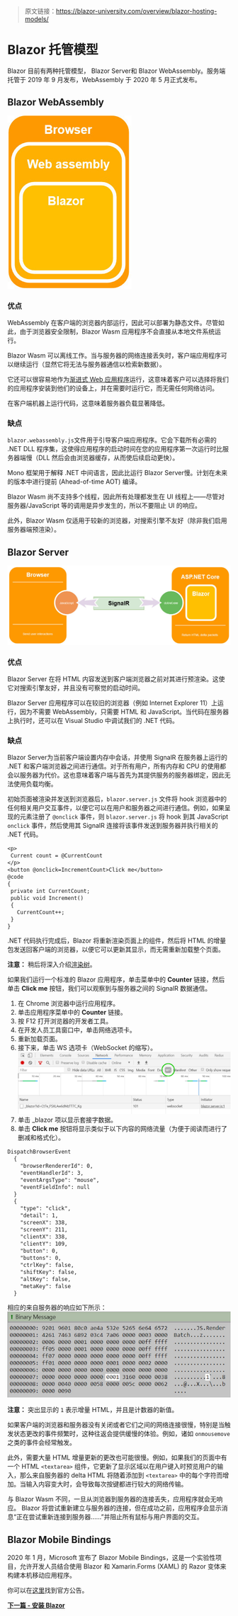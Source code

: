 > 原文链接：https://blazor-university.com/overview/blazor-hosting-models/

# Blazor 托管模型
Blazor 目前有两种托管模型，  Blazor Server和 Blazor WebAssembly。服务端托管于 2019 年 9 月发布，WebAssembly 于 2020 年 5 月正式发布。

## Blazor WebAssembly


![](BrowserWasmBlazor.jpg)

### 优点
WebAssembly 在客户端的浏览器内部运行，因此可以部署为静态文件。尽管如此，由于浏览器安全限制，Blazor Wasm 应用程序不会直接从本地文件系统运行。


Blazor Wasm 可以离线工作。当与服务器的网络连接丢失时，客户端应用程序可以继续运行（显然它将无法与服务器通信以检索新数据）。


它还可以很容易地作为[渐进式 Web 应用程序](https://web.dev/progressive-web-apps/)运行，这意味着客户可以选择将我们的应用程序安装到他们的设备上，并在需要时运行它，而无需任何网络访问。


在客户端机器上运行代码，这意味着服务器负载显著降低。

### 缺点
`blazor.webassembly.js`文件用于引导客户端应用程序。它会下载所有必需的 .NET DLL 程序集，这使得应用程序的启动时间在您的应用程序第一次运行时比服务器端慢（DLL 然后会由浏览器缓存，从而使后续启动更快）。

Mono 框架用于解释 .NET 中间语言，因此比运行  Blazor Server慢。计划在未来的版本中进行提前 (Ahead-of-time AOT) 编译。

Blazor Wasm 尚不支持多个线程，因此所有处理都发生在 UI 线程上——尽管对服务器/JavaScript 等的调用是异步发生的，所以不要阻止 UI 的响应。

此外，Blazor Wasm 仅适用于较新的浏览器，对搜索引擎不友好（除非我们启用服务器端预渲染）。

##  Blazor Server
![](BlazorServerSide.jpg)

### 优点
  Blazor Server 在将 HTML 内容发送到客户端浏览器之前对其进行预渲染。这使它对搜索引擎友好，并且没有可察觉的启动时间。

  Blazor Server 应用程序可以在较旧的浏览器（例如 Internet Explorer 11）上运行，因为不需要 WebAssembly，只需要 HTML 和 JavaScript。当代码在服务器上执行时，还可以在 Visual Studio 中调试我们的 .NET 代码。

### 缺点
  Blazor Server为当前客户端设置内存中会话，并使用 SignalR 在服务器上运行的 .NET 和客户端浏览器之间进行通信。对于所有用户，所有内存和 CPU 的使用都会以服务器为代价。这也意味着客户端与首先为其提供服务的服务器绑定，因此无法使用负载均衡。


初始页面被渲染并发送到浏览器后，`blazor.server.js` 文件将 hook 浏览器中的任何相关用户交互事件，以便它可以在用户和服务器之间进行通信。例如，如果呈现的元素注册了 `@onclick` 事件，则 `blazor.server.js` 将 hook 到其 JavaScript `onclick` 事件，然后使用其 SignalR 连接将该事件发送到服务器并执行相关的 .NET 代码。
 
 ```
 <p>
  Current count = @CurrentCount
</p>
<button @onclick=IncrementCount>Click me</button>
@code
{
  private int CurrentCount;
  public void Increment()
  {
    CurrentCount++;
  }
}
```

.NET 代码执行完成后，Blazor 将重新渲染页面上的组件，然后将 HTML 的增量包发送回客户端的浏览器，以便它可以更新其显示，而无需重新加载整个页面。

**注意：** 稍后将深入介绍[渲染树](https://feiyun0112.github.io/blazor-university.zh-cn/components/render-trees/)。

如果我们运行一个标准的 Blazor 应用程序，单击菜单中的 **Counter** 链接，然后单击 **Click me** 按钮，我们可以观察到与服务器之间的 SignalR 数据通信。

1. 在 Chrome 浏览器中运行应用程序。
2. 单击应用程序菜单中的 **Counter** 链接。
3. 按 F12 打开浏览器的开发者工具。
4. 在开发人员工具窗口中，单击网络选项卡。
5. 重新加载页面。
6. 接下来，单击 WS 选项卡（WebSocket 的缩写）。
![](websocketdata.jpg)
7. 单击 _blazor 项以显示套接字数据。
8. 单击 **Click me** 按钮将显示类似于以下内容的网络流量（为便于阅读而进行了删减和格式化）。

```
DispatchBrowserEvent
  {
    "browserRendererId": 0,
    "eventHandlerId": 3,
    "eventArgsType": "mouse",
    "eventFieldInfo": null
  }
  {
    "type": "click",
    "detail": 1,
    "screenX": 338,
    "screenY": 211,
    "clientX": 338,
    "clientY": 109,
    "button": 0,
    "buttons": 0,
    "ctrlKey": false,
    "shiftKey": false,
    "altKey": false,
    "metaKey": false
  }
```

相应的来自服务器的响应如下所示：
![](WebSocketReply.jpg)

**注意：** 突出显示的 `1` 表示增量 HTML，并且是计数器的新值。

如果客户端的浏览器和服务器没有关闭或者它们之间的网络连接很慢，特别是当触发状态更改的事件频繁时，这种往返会提供缓慢的体验。例如，诸如 `onmousemove` 之类的事件会经常触发。

此外，需要大量 HTML 增量更新的更改也可能很慢。例如，如果我们的页面中有一个 HTML `<textarea>` 组件，它更新了显示区域以在用户键入时预览用户的输入，那么来自服务器的 delta HTML 将随着添加到 `<textarea>` 中的每个字符而增加。当输入内容变大时，会导致每次按键都进行较大的网络传输。

与 Blazor Wasm 不同，一旦从浏览器到服务器的连接丢失，应用程序就会无响应。 Blazor 将尝试重新建立与服务器的连接，但在成功之前，应用程序会显示消息“正在尝试重新连接到服务器……”并阻止所有鼠标与用户界面的交互。

## Blazor Mobile Bindings
2020 年 1 月，Microsoft 宣布了 Blazor Mobile Bindings，这是一个实验性项目，允许开发人员结合使用 Blazor 和 Xamarin.Forms (XAML) 的 Razor 变体来构建本机移动应用程序。

你可以在[这里](https://devblogs.microsoft.com/aspnet/mobile-blazor-bindings-experiment/)找到官方公告。

**[下一篇 - 安装 Blazor](https://feiyun0112.github.io/blazor-university.zh-cn/overview/installing-blazor)**